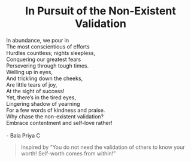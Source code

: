 <div align="center"> <h1>In Pursuit of the Non-Existent Validation </h1> </div>



In abundance, we pour in <br>
The most conscientious of efforts<br>
Hurdles countless; nights sleepless,<br>
Conquering our greatest fears<br>
Persevering through tough times.<br>
Welling up in eyes,<br>
And trickling down the cheeks,<br>
Are little tears of joy,<br>
At the sight of success!<br>
Yet, there’s in the tired eyes,<br>
Lingering shadow of yearning<br>
For a few words of kindness and praise.<br>
Why chase the non-existent validation?<br>
Embrace contentment and self-love rather!<br>
<br>
\- Bala Priya C
> Inspired by “You do not need the validation of others to know your worth! Self-worth comes from within!”
